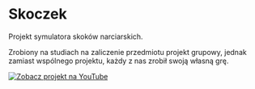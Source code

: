 # Skoczek
Projekt symulatora skoków narciarskich.

Zrobiony na studiach na zaliczenie przedmiotu projekt grupowy, jednak zamiast wspólnego projektu, każdy z nas zrobił swoją własną grę.

[![Zobacz projekt na YouTube](https://img.youtube.com/vi/=mQoPWSSXjqc/0.jpg)](https://www.youtube.com/watch?v=mQoPWSSXjqc)
